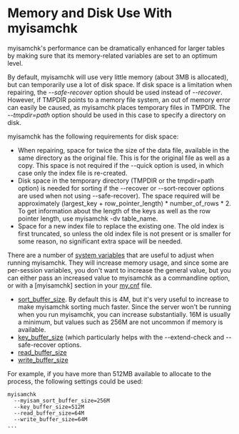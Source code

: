 
# Memory and Disk Use With myisamchk

myisamchk's performance can be dramatically enhanced for larger tables by making sure that its memory-related variables are set to an optimum level.


By default, myisamchk will use very little memory (about 3MB is allocated), but can temporarily use a lot of disk space. If disk space is a limitation when repairing, the *--safe-recover* option should be used instead of *--recover*. However, if TMPDIR points to a memory file system, an out of memory error can easily be caused, as myisamchk places temporary files in TMPDIR. The *--tmpdir=path* option should be used in this case to specify a directory on disk.


myisamchk has the following requirements for disk space:


* When repairing, space for twice the size of the data file, available in the same directory as the original file. This is for the original file as well as a copy. This space is not required if the --quick option is used, in which case only the index file is re-created.
* Disk space in the temporary directory (TMPDIR or the tmpdir=path option) is needed for sorting if the --recover or --sort-recover options are used when not using --safe-recover). The space required will be approximately (largest_key + row_pointer_length) * number_of_rows * 2. To get information about the length of the keys as well as the row pointer length, use myisamchk -dv table_name.
* Space for a new index file to replace the existing one. The old index is first truncated, so unless the old index file is not present or is smaller for some reason, no significant extra space will be needed.


There are a number of [system variables](../../server-usage/replication-cluster-multi-master/optimization-and-tuning/system-variables/server-system-variables.md) that are useful to adjust when running myisamchk. They will increase memory usage, and since some are per-session variables, you don't want to increase the general value, but you can either pass an increased value to myisamchk as a commandline option, or with a [myisamchk] section in your [my.cnf](../../server-management/getting-installing-and-upgrading-mariadb/configuring-mariadb-with-option-files.md) file.


* [sort_buffer_size](../../server-usage/replication-cluster-multi-master/optimization-and-tuning/system-variables/server-system-variables.md#sort_buffer_size). By default this is 4M, but it's very useful to increase to make myisamchk sorting much faster. Since the server won't be running when you run myisamchk, you can increase substantially. 16M is usually a minimum, but values such as 256M are not uncommon if memory is available.
* [key_buffer_size](../../reference/storage-engines/myisam-storage-engine/myisam-system-variables.md#key_buffer_size) (which particularly helps with the --extend-check and --safe-recover options.
* [read_buffer_size](../../server-usage/replication-cluster-multi-master/optimization-and-tuning/system-variables/server-system-variables.md#read_buffer_size)
* [write_buffer_size](../../server-usage/replication-cluster-multi-master/optimization-and-tuning/system-variables/server-system-variables.md#write_buffer_size)


For example, if you have more than 512MB available to allocate to the process, the following settings could be used:


```
myisamchk 
  --myisam_sort_buffer_size=256M
  --key_buffer_size=512M
  --read_buffer_size=64M
  --write_buffer_size=64M
...
```
